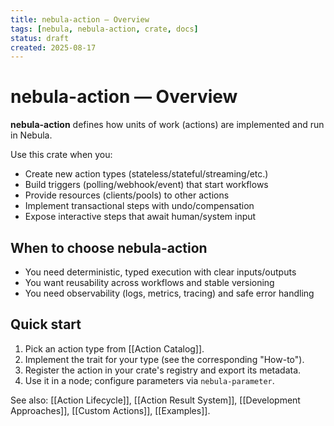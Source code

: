 ```yaml
---
title: nebula-action — Overview
tags: [nebula, nebula-action, crate, docs]
status: draft
created: 2025-08-17
---
```


# nebula-action — Overview

**nebula-action** defines how units of work (actions) are implemented and run in Nebula.

Use this crate when you:
- Create new action types (stateless/stateful/streaming/etc.)
- Build triggers (polling/webhook/event) that start workflows
- Provide resources (clients/pools) to other actions
- Implement transactional steps with undo/compensation
- Expose interactive steps that await human/system input

## When to choose nebula-action
- You need deterministic, typed execution with clear inputs/outputs
- You want reusability across workflows and stable versioning
- You need observability (logs, metrics, tracing) and safe error handling

## Quick start
1. Pick an action type from [[Action Catalog]].
2. Implement the trait for your type (see the corresponding "How-to").
3. Register the action in your crate's registry and export its metadata.
4. Use it in a node; configure parameters via `nebula-parameter`.

See also: [[Action Lifecycle]], [[Action Result System]], [[Development Approaches]], [[Custom Actions]], [[Examples]].

